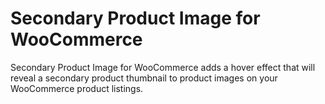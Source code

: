 # Secondary Product Image for WooCommerce
Secondary Product Image for WooCommerce adds a hover effect that will reveal a secondary product thumbnail to product images on your WooCommerce product listings.
